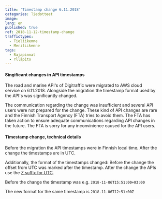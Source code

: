 ```yaml
---
title: 'Timestamp change 6.11.2018'
categories: Tiedotteet
image: 
lang: en
published: true
ref: 2018-11-12-timestamp-change
traffictypes:
  - Tieliikenne
  - Meriliikenne
tags:
  - Rajapinnat
  - Ylläpito
---
```


#### Singificant changes in API timestamps

The road and marine API's of Digitraffic were migrated to AWS cloud service on 6.11.2018.
Alongside the migration the timestamp format used by the API's was significantly changed.

The communication regarding the change was insufficient and several API users were not prepared for the change.
These kind of API changes are rare and the Finnish Transport Agency (FTA) tries to avoid them. The FTA has taken action to ensure
adequate communications regarding API changes in the future. The FTA is sorry for any inconvinience caused for the API users.

#### Timestamp change, technical details

Before the migration the API timestamps were in Finnish local time. After the change the timestamps are in UTC.

Additionally, the format of the timestamps changed: Before the change the offset from UTC was marked after the timestamp.
After the change  the APIs use the [Z suffix for UTC](https://en.wikipedia.org/wiki/ISO_8601#Time_zone_designators).

Before the change the timestamp was e.g.
`2018-11-06T15:51:00+03:00`

The new format for the same timestamp is
`2018-11-06T12:51:00Z`
